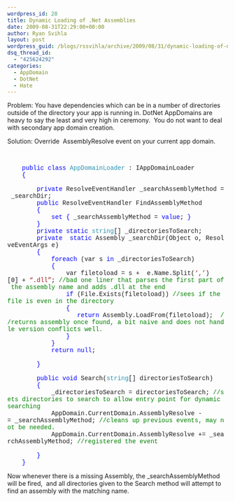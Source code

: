 ```yaml
---
wordpress_id: 28
title: Dynamic Loading of .Net Assemblies
date: 2009-08-31T22:29:00+00:00
author: Ryan Svihla
layout: post
wordpress_guid: /blogs/rssvihla/archive/2009/08/31/dynamic-loading-of-net-assemblies.aspx
dsq_thread_id:
  - "425624292"
categories:
  - AppDomain
  - DotNet
  - Hate
---
```

Problem: You have dependencies which can be in a number of directories outside of the directory your app is running in. DotNet AppDomains are heavy to say the least and very high in ceremony.&#160; You do not want to deal with secondary app domain creation.

Solution: Override&#160; AssemblyResolve event on your current app domain.

&#160;</p> 

<div style="padding-bottom: 0px;margin: 0px;padding-left: 0px;padding-right: 0px;float: none;padding-top: 0px" class="wlWriterEditableSmartContent">
  <div style="font-family:consolas,lucida console,courier,monospace">
    &#160;&#160;&#160;&#160;<span style="color:#0000ff">public</span>&#160;<span style="color:#0000ff">class</span>&#160;<span style="color:#2b91af">AppDomainLoader</span>&#160;:&#160;IAppDomainLoader<br /> &#160;&#160;&#160;&#160;<span style="color:#0000ff">{</span><br /> &#160;&#160;&#160;&#160;&#160;&#160;&#160;<br /> &#160;&#160;&#160;&#160;&#160;&#160;&#160;&#160;<span style="color:#0000ff">private</span>&#160;ResolveEventHandler&#160;_searchAssemblyMethod&#160;=&#160;_searchDir;<br /> &#160;&#160;&#160;&#160;&#160;&#160;&#160;&#160;<span style="color:#0000ff">public</span>&#160;ResolveEventHandler&#160;FindAssemblyMethod<br /> &#160;&#160;&#160;&#160;&#160;&#160;&#160;&#160;<span style="color:#0000ff">{</span><br /> &#160;&#160;&#160;&#160;&#160;&#160;&#160;&#160;&#160;&#160;&#160;&#160;<span style="color:#0000ff">set</span>&#160;<span style="color:#0000ff">{</span>&#160;_searchAssemblyMethod&#160;=&#160;<span style="color:#0000ff">value</span>;&#160;<span style="color:#0000ff">}</span><br /> &#160;&#160;&#160;&#160;&#160;&#160;&#160;&#160;<span style="color:#0000ff">}</span><br /> &#160;&#160;&#160;&#160;&#160;&#160;&#160;&#160;<span style="color:#0000ff">private</span>&#160;<span style="color:#0000ff">static</span>&#160;<span style="color:#2b91af">string</span>[]&#160;_directoriesToSearch;<br /> &#160;&#160;&#160;&#160;&#160;&#160;&#160;&#160;<span style="color:#0000ff">private</span>&#160;&#160;<span style="color:#0000ff">static</span>&#160;Assembly&#160;_searchDir(Object&#160;o,&#160;ResolveEventArgs&#160;e)<br /> &#160;&#160;&#160;&#160;&#160;&#160;&#160;&#160;<span style="color:#0000ff">{</span><br /> &#160;&#160;&#160;&#160;&#160;&#160;&#160;&#160;&#160;&#160;&#160;&#160;<span style="color:#0000ff">foreach</span>&#160;(var&#160;s&#160;<span style="color:#0000ff">in</span>&#160;_directoriesToSearch)<br /> &#160;&#160;&#160;&#160;&#160;&#160;&#160;&#160;&#160;&#160;&#160;&#160;<span style="color:#0000ff">{</span><br /> &#160;&#160;&#160;&#160;&#160;&#160;&#160;&#160;&#160;&#160;&#160;&#160;&#160;&#160;&#160;&#160;var&#160;filetoload&#160;=&#160;s&#160;+&#160;&#160;e.Name.Split(<span style="color:#a31515">&#8216;,&#8217;</span>)[0]&#160;+&#160;<span style="color:#a31515">&#8220;.dll&#8221;</span>;&#160;<span style="color:#008000">//bad&#160;one&#160;liner&#160;that&#160;parses&#160;the&#160;first&#160;part&#160;of&#160;the&#160;assembly&#160;name&#160;and&#160;adds&#160;.dll&#160;at&#160;the&#160;end<br /> </span>&#160;&#160;&#160;&#160;&#160;&#160;&#160;&#160;&#160;&#160;&#160;&#160;&#160;&#160;&#160;&#160;<span style="color:#0000ff">if</span>&#160;(File.Exists(filetoload))&#160;<span style="color:#008000">//sees&#160;if&#160;the&#160;file&#160;is&#160;even&#160;in&#160;the&#160;directory<br /> </span>&#160;&#160;&#160;&#160;&#160;&#160;&#160;&#160;&#160;&#160;&#160;&#160;&#160;&#160;&#160;&#160;<span style="color:#0000ff">{</span><br /> &#160;&#160;&#160;&#160;&#160;&#160;&#160;&#160;&#160;&#160;&#160;&#160;&#160;&#160;&#160;&#160;&#160;&#160;&#160;<span style="color:#0000ff">return</span>&#160;Assembly.LoadFrom(filetoload);&#160;&#160;<span style="color:#008000">//returns&#160;assembly&#160;once&#160;found,&#160;a&#160;bit&#160;naive&#160;and&#160;does&#160;not&#160;handle&#160;version&#160;conflicts&#160;well.<br /> </span>&#160;&#160;&#160;&#160;&#160;&#160;&#160;&#160;&#160;&#160;&#160;&#160;&#160;&#160;&#160;&#160;<span style="color:#0000ff">}</span><br /> &#160;&#160;&#160;&#160;&#160;&#160;&#160;&#160;&#160;&#160;&#160;&#160;<span style="color:#0000ff">}</span><br /> &#160;&#160;&#160;&#160;&#160;&#160;&#160;&#160;&#160;&#160;&#160;&#160;<span style="color:#0000ff">return</span>&#160;<span style="color:#0000ff">null</span>;<br /> &#160;&#160;&#160;&#160;&#160;&#160;&#160;&#160;&#160;&#160;<br /> &#160;&#160;&#160;&#160;&#160;&#160;&#160;&#160;<span style="color:#0000ff">}</span><br /> &#160;&#160;&#160;&#160;&#160;<br /> &#160;&#160;&#160;&#160;&#160;&#160;&#160;&#160;<span style="color:#0000ff">public</span>&#160;<span style="color:#0000ff">void</span>&#160;Search(<span style="color:#2b91af">string</span>[]&#160;directoriesToSearch)<br /> &#160;&#160;&#160;&#160;&#160;&#160;&#160;&#160;<span style="color:#0000ff">{</span><br /> &#160;&#160;&#160;&#160;&#160;&#160;&#160;&#160;&#160;&#160;&#160;&#160;_directoriesToSearch&#160;=&#160;directoriesToSearch;&#160;<span style="color:#008000">//sets&#160;directories&#160;to&#160;search&#160;to&#160;allow&#160;entry&#160;point&#160;for&#160;dynamic&#160;searching<br /> </span>&#160;&#160;&#160;&#160;&#160;&#160;&#160;&#160;&#160;&#160;&#160;&#160;AppDomain.CurrentDomain.AssemblyResolve&#160;-=&#160;_searchAssemblyMethod;&#160;<span style="color:#008000">//cleans&#160;up&#160;previous&#160;events,&#160;may&#160;not&#160;be&#160;needed.<br /> </span>&#160;&#160;&#160;&#160;&#160;&#160;&#160;&#160;&#160;&#160;&#160;&#160;AppDomain.CurrentDomain.AssemblyResolve&#160;+=&#160;_searchAssemblyMethod;&#160;<span style="color:#008000">//registered&#160;the&#160;event<br /> </span><br /> &#160;&#160;&#160;&#160;&#160;&#160;&#160;&#160;<span style="color:#0000ff">}</span><br /> &#160;&#160;&#160;&#160;<span style="color:#0000ff">}</span>
  </div>
</div>

Now whenever there is a missing Assembly, the _searchAssemblyMethod will be fired,&#160; and all directories given to the Search method will attempt to find an assembly with the matching name.